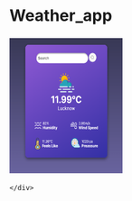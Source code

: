 # Weather_app
<html>
  <head></head>
  <body>
    <h3>   </h3>
    <div style="display:block; width:200px;">
        <img src="images/Demo_img.png" alt="Demo Video" width="320" height="240">
    
    </div>
  </body>
</html>


